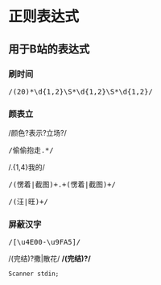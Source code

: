 # 正则表达式

## 用于B站的表达式
### 刷时间
<pre>
/(20)*\d{1,2}\S*\d{1,2}\S*\d{1,2}/  
</pre>
### 颜表立
/颜色?表示?立场?/
<pre>
/偷偷抱走.*/
</pre>
/.{1,4}我的/
<pre>
/(愣着|截图)+.+(愣着|截图)+/
</pre>
<pre>
/(汪|旺)+/
</pre>


### 屏蔽汉字
<pre>
/[\u4E00-\u9FA5]/
</pre>


/(完结)?撒|散花/
**/(完结)?/**
```
Scanner stdin;
```
